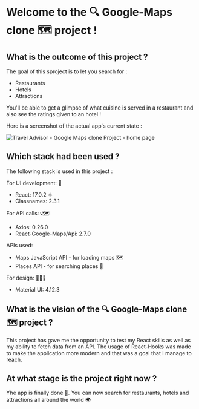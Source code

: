 # Welcome to the 🔍 Google-Maps clone 🗺 project !

## What is the outcome of this project ?

The goal of this sproject is to let you search for :

- Restaurants
- Hotels
- Attractions

You'll be able to get a glimpse of what cuisine is served in a restaurant and also see the ratings given to an hotel !

Here is a screenshot of the actual app's current state :

![Travel Advisor - Google Maps clone Project - home page](https://user-images.githubusercontent.com/61510923/155578633-bd5a87ad-bf11-4db9-8a55-dcfa9fc09666.png)

## Which stack had been used ?

The following stack is used in this project :

For UI development: 🔨

- React: 17.0.2 ⚛️
- Classnames: 2.3.1

For API calls: 📞🗺

- Axios: 0.26.0
- React-Google-Maps/Api: 2.7.0

APIs used:

- Maps JavaScript API - for loading maps 🗺
- Places API - for searching places 🔦

For design: 👨🏻‍🎨

- Material UI: 4.12.3

## What is the vision of the 🔍 Google-Maps clone 🗺 project ?

This project has gave me the opportunity to test my React skills as well as my ability to fetch data from an API. The usage of React-Hooks was made to make the application more modern and that was a goal that I manage to reach.

## At what stage is the project right now ?

Yhe app is finally done 🥳. You can now search for restaurants, hotels and attractions all around the world 🌍
